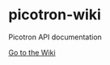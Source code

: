 # picotron-wiki
Picotron API documentation

[Go to the Wiki](https://github.com/noctonic/picotron-wiki/wiki)

